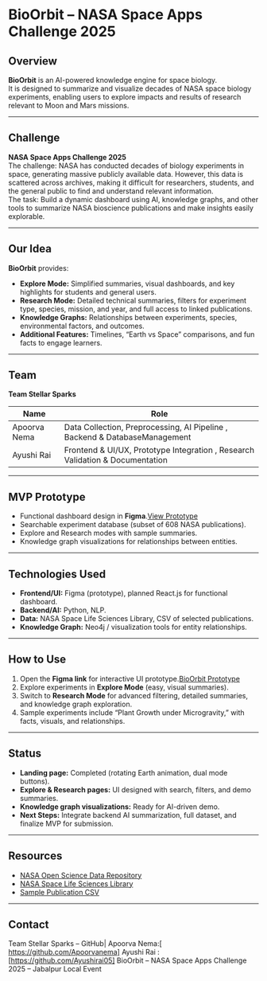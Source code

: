 # BioOrbit – NASA Space Apps Challenge 2025

## Overview
**BioOrbit** is an AI-powered knowledge engine for space biology.  
It is designed to summarize and visualize decades of NASA space biology experiments, enabling users to explore impacts and results of research relevant to Moon and Mars missions.

---

## Challenge
**NASA Space Apps Challenge 2025**  
The challenge: NASA has conducted decades of biology experiments in space, generating massive publicly available data. However, this data is scattered across archives, making it difficult for researchers, students, and the general public to find and understand relevant information.  
The task: Build a dynamic dashboard using AI, knowledge graphs, and other tools to summarize NASA bioscience publications and make insights easily explorable.

---

## Our Idea
**BioOrbit** provides:  
- **Explore Mode:** Simplified summaries, visual dashboards, and key highlights for students and general users.  
- **Research Mode:** Detailed technical summaries, filters for experiment type, species, mission, and year, and full access to linked publications.  
- **Knowledge Graphs:** Relationships between experiments, species, environmental factors, and outcomes.  
- **Additional Features:** Timelines, “Earth vs Space” comparisons, and fun facts to engage learners.

---

## Team
**Team Stellar Sparks**  

| Name | Role |
|------|------|
| Apoorva Nema | Data Collection, Preprocessing, AI Pipeline , Backend & DatabaseManagement|
| Ayushi Rai | Frontend & UI/UX, Prototype Integration , Research Validation & Documentation|


---

## MVP Prototype
- Functional dashboard design in **Figma**.[View Prototype](https://www.figma.com/proto/9BAIhFb7NyQJ7kDuFUd0t6/BioOrbit?node-id=0-1&t=U59GFUkbV5CkHL5Z-1)
- Searchable experiment database (subset of 608 NASA publications).
- Explore and Research modes with sample summaries.
- Knowledge graph visualizations for relationships between entities.

---

## Technologies Used
- **Frontend/UI:** Figma (prototype), planned React.js for functional dashboard.
- **Backend/AI:** Python, NLP.
- **Data:** NASA Space Life Sciences Library, CSV of selected publications.
- **Knowledge Graph:** Neo4j / visualization tools for entity relationships.

---

## How to Use
1. Open the **Figma link** for interactive UI prototype.[BioOrbit Prototype](https://www.figma.com/proto/9BAIhFb7NyQJ7kDuFUd0t6/BioOrbit?node-id=0-1&t=U59GFUkbV5CkHL5Z-1)
2. Explore experiments in **Explore Mode** (easy, visual summaries).  
3. Switch to **Research Mode** for advanced filtering, detailed summaries, and knowledge graph exploration.  
4. Sample experiments include “Plant Growth under Microgravity,” with facts, visuals, and relationships.

---

## Status
- **Landing page:** Completed (rotating Earth animation, dual mode buttons).  
- **Explore & Research pages:** UI designed with search, filters, and demo summaries.  
- **Knowledge graph visualizations:** Ready for AI-driven demo.  
- **Next Steps:** Integrate backend AI summarization, full dataset, and finalize MVP for submission.

---

## Resources
- [NASA Open Science Data Repository](https://osdr.nasa.gov)  
- [NASA Space Life Sciences Library](https://www.nasa.gov/mission_pages/station/research/experiments.html)  
- [Sample Publication CSV](https://github.com/jgalazka/SB_publications/blob/main/SB_publication_PMC.csv)

---

## Contact
Team Stellar Sparks – GitHub| Apoorva Nema:[ https://github.com/Apoorvanema]
                              Ayushi Rai : [https://github.com/Ayushirai05] 
BioOrbit – NASA Space Apps Challenge 2025 – Jabalpur Local Event
